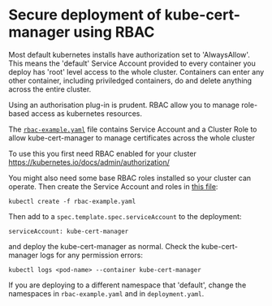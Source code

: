 # Secure deployment of kube-cert-manager using RBAC

Most default kubernetes installs have authorization set to 'AlwaysAllow'.
This means the 'default' Service Account provided to every container you 
deploy has 'root' level access to the whole cluster. Containers can enter 
any other container, including priviledged containers, do and delete 
anything across the entire cluster.

Using an authorisation plug-in is prudent. RBAC allow you to manage 
role-based access as kubernetes resources.

The [`rbac-example.yaml`](..\k8s\rbac-example.yaml) file contains
Service Account and a Cluster Role to allow kube-cert-manager
to manage certificates across the whole cluster

To use this you first need RBAC enabled for your cluster
  https://kubernetes.io/docs/admin/authorization/

You might also need some base RBAC roles installed so your cluster
can operate. Then create the Service Account and roles in [this file](..\k8s\rbac-example.yaml):
```
kubectl create -f rbac-example.yaml
```

Then add to a `spec.template.spec.serviceAccount` to the deployment:
```
serviceAccount: kube-cert-manager
```

and deploy the kube-cert-manager as normal.
Check the kube-cert-manager logs for any permission errors:
```
kubectl logs <pod-name> --container kube-cert-manager
```
If you are deploying to a different namespace that 'default',
change the namespaces in `rbac-example.yaml` and in `deployment.yaml`.
